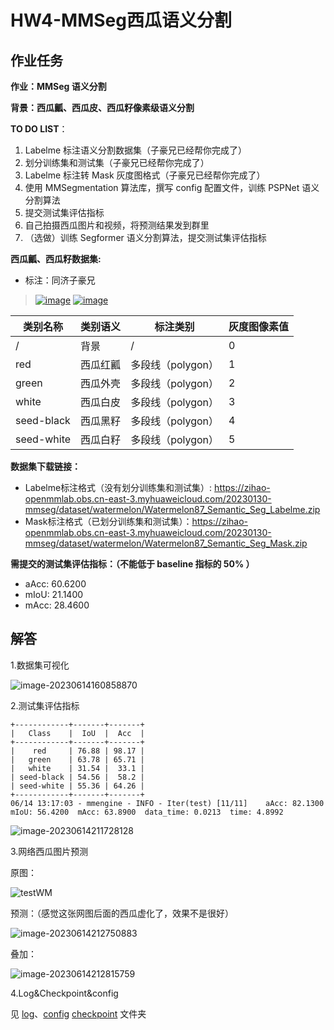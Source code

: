# HW4-MMSeg西瓜语义分割

## 作业任务

**作业：MMSeg 语义分割**

**背景：西瓜瓤、西瓜皮、西瓜籽像素级语义分割**

**TO DO LIST**：

1. Labelme 标注语义分割数据集（子豪兄已经帮你完成了）
2. 划分训练集和测试集（子豪兄已经帮你完成了）
3. Labelme 标注转 Mask 灰度图格式（子豪兄已经帮你完成了）
4. 使用 MMSegmentation 算法库，撰写 config 配置文件，训练 PSPNet 语义分割算法
5. 提交测试集评估指标
6. 自己拍摄西瓜图片和视频，将预测结果发到群里
7. （选做）训练 Segformer 语义分割算法，提交测试集评估指标

**西瓜瓤、西瓜籽数据集:**

- 标注：同济子豪兄

> [![image](https://user-images.githubusercontent.com/129837368/245073269-598d8e55-62b0-438b-87c5-15fc6df9a365.png)](https://user-images.githubusercontent.com/129837368/245073269-598d8e55-62b0-438b-87c5-15fc6df9a365.png)
> [![image](https://user-images.githubusercontent.com/129837368/245073289-6d50954b-8b87-4a47-a54a-a55a720e30ac.png)](https://user-images.githubusercontent.com/129837368/245073289-6d50954b-8b87-4a47-a54a-a55a720e30ac.png)

| 类别名称   | 类别语义 | 标注类别          | 灰度图像素值 |
| ---------- | -------- | ----------------- | ------------ |
| /          | 背景     | /                 | 0            |
| red        | 西瓜红瓤 | 多段线（polygon） | 1            |
| green      | 西瓜外壳 | 多段线（polygon） | 2            |
| white      | 西瓜白皮 | 多段线（polygon） | 3            |
| seed-black | 西瓜黑籽 | 多段线（polygon） | 4            |
| seed-white | 西瓜白籽 | 多段线（polygon） | 5            |

**数据集下载链接：**

- Labelme标注格式（没有划分训练集和测试集）: https://zihao-openmmlab.obs.cn-east-3.myhuaweicloud.com/20230130-mmseg/dataset/watermelon/Watermelon87_Semantic_Seg_Labelme.zip
- Mask标注格式（已划分训练集和测试集）：https://zihao-openmmlab.obs.cn-east-3.myhuaweicloud.com/20230130-mmseg/dataset/watermelon/Watermelon87_Semantic_Seg_Mask.zip

**需提交的测试集评估指标：（不能低于 baseline 指标的 50% ）**

-  aAcc: 60.6200
-  mIoU: 21.1400
-  mAcc: 28.4600

## 解答

1.数据集可视化

![image-20230614160858870](https://s2.loli.net/2023/06/14/TrkFu2iUGMANzfX.png)



2.测试集评估指标

```
+------------+-------+-------+
|   Class    |  IoU  |  Acc  |
+------------+-------+-------+
|    red     | 76.88 | 98.17 |
|   green    | 63.78 | 65.71 |
|   white    | 31.54 |  33.1 |
| seed-black | 54.56 |  58.2 |
| seed-white | 55.36 | 64.26 |
+------------+-------+-------+
06/14 13:17:03 - mmengine - INFO - Iter(test) [11/11]    aAcc: 82.1300  mIoU: 56.4200  mAcc: 63.8900  data_time: 0.0213  time: 4.8992
```

![image-20230614211728128](C:\Users\YuetianW\AppData\Roaming\Typora\typora-user-images\image-20230614211728128.png)

3.网络西瓜图片预测

原图：

![testWM](https://s2.loli.net/2023/06/14/HhJKi4MIA1sQrjw.jpg)



预测：（感觉这张网图后面的西瓜虚化了，效果不是很好）

![image-20230614212750883](https://s2.loli.net/2023/06/14/dPcDQ2178wz6iKn.png)

叠加：

![image-20230614212815759](https://s2.loli.net/2023/06/14/SgHt8Vx5lNREJbP.png)

4.Log&Checkpoint&config

见  [log](/HW4/log)、[config](/HW4/config) [checkpoint](/HW4/checkpoint) 文件夹

